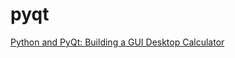 # pyqt



[Python and PyQt: Building a GUI Desktop Calculator](https://realpython.com/python-pyqt-gui-calculator/#learning-the-basics-of-pyqt)